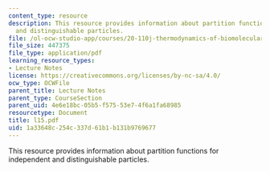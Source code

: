 ```yaml
---
content_type: resource
description: This resource provides information about partition functions for independent
  and distinguishable particles.
file: /ol-ocw-studio-app/courses/20-110j-thermodynamics-of-biomolecular-systems-fall-2005/1a33648c254c337d61b1b131b9769677_l15.pdf
file_size: 447375
file_type: application/pdf
learning_resource_types:
- Lecture Notes
license: https://creativecommons.org/licenses/by-nc-sa/4.0/
ocw_type: OCWFile
parent_title: Lecture Notes
parent_type: CourseSection
parent_uid: 4e6e18bc-05b5-f575-53e7-4f6a1fa68985
resourcetype: Document
title: l15.pdf
uid: 1a33648c-254c-337d-61b1-b131b9769677
---
```

This resource provides information about partition functions for independent and distinguishable particles.